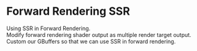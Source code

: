 # Forward Rendering SSR
 Using SSR in Forward Rendering. <br>
 Modify forward rendering shader output as multiple render target output. <br>
 Custom our GBuffers so that we can use SSR in forward rendering.
